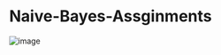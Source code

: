 # Naive-Bayes-Assginments


![image](https://user-images.githubusercontent.com/97382532/184659588-e7197625-ab06-439b-87ca-9ca3363baac2.png)
